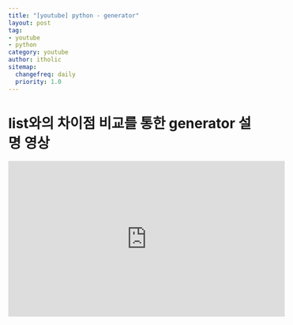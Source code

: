```yaml
---
title: "[youtube] python - generator"
layout: post
tag:
- youtube
- python
category: youtube
author: itholic
sitemap:
  changefreq: daily
  priority: 1.0
---
```


# list와의 차이점 비교를 통한 generator 설명 영상

<iframe width="560" height="315" src="https://www.youtube.com/embed/ZYnyiYSHvXQ" frameborder="0" allow="accelerometer; autoplay; encrypted-media; gyroscope; picture-in-picture" allowfullscreen></iframe>
